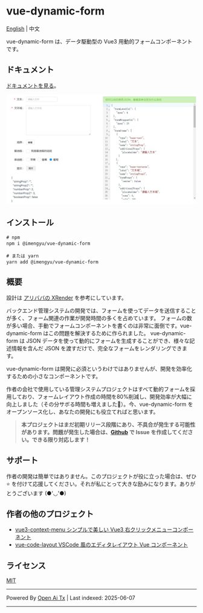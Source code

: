 # vue-dynamic-form

[English](https://raw.githubusercontent.com/imengyu/vue-dynamic-form/master/README.EN.md) | 中文

vue-dynamic-form は、データ駆動型の Vue3 用動的フォームコンポーネントです。

## ドキュメント

[ドキュメントを見る](https://docs.imengyu.top//vue-dynamic-form-docs)。

![demo](https://raw.githubusercontent.com/imengyu/vue-dynamic-form/master/demo.jpg)

## インストール

```shell
# npm 
npm i @imengyu/vue-dynamic-form

# または yarn
yarn add @imengyu/vue-dynamic-form
```

## 概要

設計は [アリババの XRender](https://xrender.fun/form-render) を参考にしています。

バックエンド管理システムの開発では、フォームを使ってデータを送信することが多く、フォーム関連の作業が開発時間の多くを占めています。
フォームの数が多い場合、手動でフォームコンポーネントを書くのは非常に面倒です。vue-dynamic-form はこの問題を解決するために作られました。
vue-dynamic-form は JSON データを使って動的にフォームを生成することができ、様々な記述情報を含んだ JSON を渡すだけで、完全なフォームをレンダリングできます。

vue-dynamic-form は開発に必須というわけではありませんが、開発を効率化するための小さなコンポーネントです。

作者の会社で使用している管理システムプロジェクトはすべて動的フォームを採用しており、フォームレイアウト作成の時間を80%削減し、開発効率が大幅に向上しました（その分サボる時間も増えました🤭）。今、vue-dynamic-form をオープンソース化し、あなたの開発にも役立てればと思います。

> **本プロジェクトはまだ初期リリース段階にあり、不具合が発生する可能性があります。問題が発生した場合は、[Github](https://github.com/imengyu/vue-dynamic-form/issues) で Issue を作成してください。できる限り対応します！**

## サポート

作者の開発は簡単ではありません。このプロジェクトが役に立った場合は、ぜひ ⭐ を付けて応援してください。それが私にとって大きな励みになります。ありがとうございます (●'◡'●)

## 作者の他のプロジェクト

* [vue3-context-menu シンプルで美しい Vue3 右クリックメニューコンポーネント](https://github.com/imengyu/vue3-context-menu/)
* [vue-code-layout VSCode 風のエディタレイアウト Vue コンポーネント](https://github.com/imengyu/vue-code-layout)

## ライセンス

[MIT](https://raw.githubusercontent.com/imengyu/vue-dynamic-form/master/LICENSE)



---


Powered By [Open Ai Tx](https://github.com/OpenAiTx/OpenAiTx) | Last indexed: 2025-06-07


---